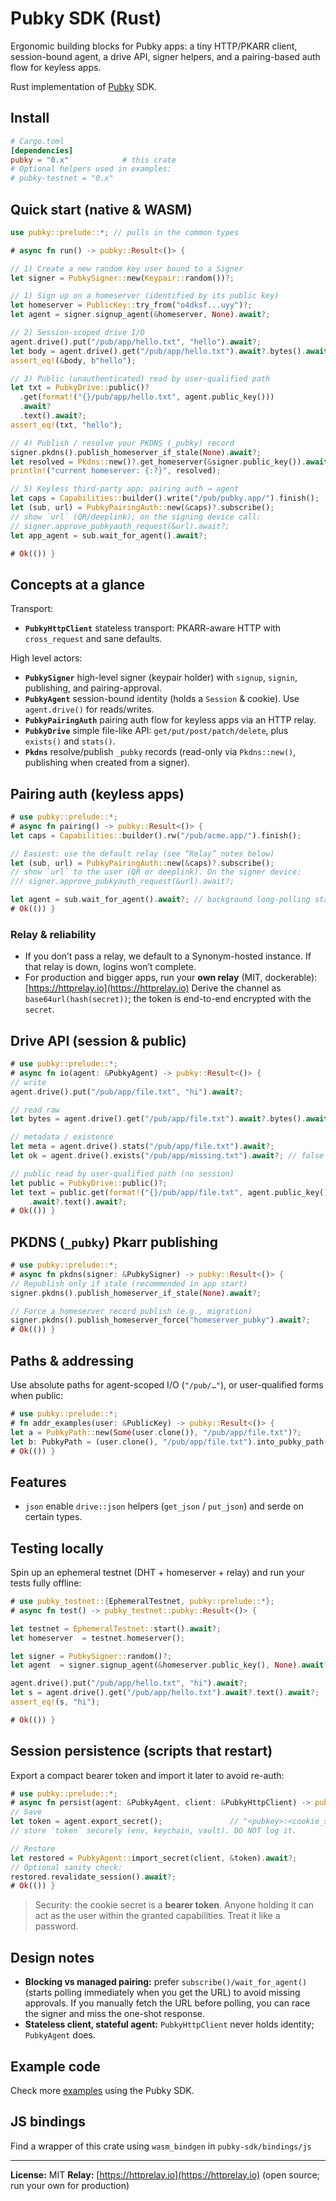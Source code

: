# Pubky SDK (Rust)

Ergonomic building blocks for Pubky apps: a tiny HTTP/PKARR client, session-bound agent, a drive API, signer helpers, and a pairing-based auth flow for keyless apps.

Rust implementation of [Pubky](https://github.com/pubky/pubky-core) SDK.

## Install

```toml
# Cargo.toml
[dependencies]
pubky = "0.x"            # this crate
# Optional helpers used in examples:
# pubky-testnet = "0.x"
```

## Quick start (native & WASM)

```rust no_run
use pubky::prelude::*; // pulls in the common types

# async fn run() -> pubky::Result<()> {

// 1) Create a new random key user bound to a Signer
let signer = PubkySigner::new(Keypair::random())?;

// 1) Sign up on a homeserver (identified by its public key)
let homeserver = PublicKey::try_from("o4dksf...uyy")?;
let agent = signer.signup_agent(&homeserver, None).await?;

// 2) Session-scoped drive I/O
agent.drive().put("/pub/app/hello.txt", "hello").await?;
let body = agent.drive().get("/pub/app/hello.txt").await?.bytes().await?;
assert_eq!(&body, b"hello");

// 3) Public (unauthenticated) read by user-qualified path
let txt = PubkyDrive::public()?
  .get(format!("{}/pub/app/hello.txt", agent.public_key()))
  .await?
  .text().await?;
assert_eq!(txt, "hello");

// 4) Publish / resolve your PKDNS (_pubky) record
signer.pkdns().publish_homeserver_if_stale(None).await?;
let resolved = Pkdns::new()?.get_homeserver(&signer.public_key()).await;
println!("current homeserver: {:?}", resolved);

// 5) Keyless third-party app: pairing auth → agent
let caps = Capabilities::builder().write("/pub/pubky.app/").finish();
let (sub, url) = PubkyPairingAuth::new(&caps)?.subscribe();
// show `url` (QR/deeplink); on the signing device call:
// signer.approve_pubkyauth_request(&url).await?;
let app_agent = sub.wait_for_agent().await?;

# Ok(()) }
```

## Concepts at a glance

Transport:

- **`PubkyHttpClient`** stateless transport: PKARR-aware HTTP with `cross_request` and sane defaults.

High level actors:

- **`PubkySigner`** high-level signer (keypair holder) with `signup`, `signin`, publishing, and pairing-approval.
- **`PubkyAgent`** session-bound identity (holds a `Session` & cookie). Use `agent.drive()` for reads/writes.
- **`PubkyPairingAuth`** pairing auth flow for keyless apps via an HTTP relay.
- **`PubkyDrive`** simple file-like API: `get/put/post/patch/delete`, plus `exists()` and `stats()`.
- **`Pkdns`** resolve/publish `_pubky` records (read-only via `Pkdns::new()`, publishing when created from a signer).

## Pairing auth (keyless apps)

```rust no_run
# use pubky::prelude::*;
# async fn pairing() -> pubky::Result<()> {
let caps = Capabilities::builder().rw("/pub/acme.app/").finish();

// Easiest: use the default relay (see “Relay” notes below)
let (sub, url) = PubkyPairingAuth::new(&caps)?.subscribe();
// show `url` to the user (QR or deeplink). On the signer device:
/// signer.approve_pubkyauth_request(&url).await?;

let agent = sub.wait_for_agent().await?; // background long-polling started by `subscribe`
# Ok(()) }
```

### Relay & reliability

- If you don’t pass a relay, we default to a Synonym-hosted instance. If that relay is down, logins won’t complete.
- For production and bigger apps, run your **own relay** (MIT, dockerable): [https://httprelay.io](https://httprelay.io)
  Derive the channel as `base64url(hash(secret))`; the token is end-to-end encrypted with the `secret`.

## Drive API (session & public)

```rust no_run
# use pubky::prelude::*;
# async fn io(agent: &PubkyAgent) -> pubky::Result<()> {
// write
agent.drive().put("/pub/app/file.txt", "hi").await?;

// read raw
let bytes = agent.drive().get("/pub/app/file.txt").await?.bytes().await?;

// metadata / existence
let meta = agent.drive().stats("/pub/app/file.txt").await?;
let ok = agent.drive().exists("/pub/app/missing.txt").await?; // false

// public read by user-qualified path (no session)
let public = PubkyDrive::public()?;
let text = public.get(format!("{}/pub/app/file.txt", agent.public_key()))
    .await?.text().await?;
# Ok(()) }
```

## PKDNS (`_pubky`) Pkarr publishing

```rust no_run
# use pubky::prelude::*;
# async fn pkdns(signer: &PubkySigner) -> pubky::Result<()> {
// Republish only if stale (recommended in app start)
signer.pkdns().publish_homeserver_if_stale(None).await?;

// Force a homeserver record publish (e.g., migration)
signer.pkdns().publish_homeserver_force("homeserver_pubky").await?;
# Ok(()) }
```

## Paths & addressing

Use absolute paths for agent-scoped I/O (`"/pub/…"`), or user-qualified forms when public:

```rust no_run
# use pubky::prelude::*;
# fn addr_examples(user: &PublicKey) -> pubky::Result<()> {
let a = PubkyPath::new(Some(user.clone()), "/pub/app/file.txt")?;
let b: PubkyPath = (user.clone(), "/pub/app/file.txt").into_pubky_path()?;
# Ok(()) }
```

## Features

- `json` enable `drive::json` helpers (`get_json` / `put_json`) and serde on certain types.

## Testing locally

Spin up an ephemeral testnet (DHT + homeserver + relay) and run your tests fully offline:

```rust
# use pubky_testnet::{EphemeralTestnet, pubky::prelude::*};
# async fn test() -> pubky_testnet::pubky::Result<()> {

let testnet = EphemeralTestnet::start().await?;
let homeserver  = testnet.homeserver();

let signer = PubkySigner::random()?;
let agent  = signer.signup_agent(&homeserver.public_key(), None).await?;

agent.drive().put("/pub/app/hello.txt", "hi").await?;
let s = agent.drive().get("/pub/app/hello.txt").await?.text().await?;
assert_eq!(s, "hi");

# Ok(()) }
```

## Session persistence (scripts that restart)

Export a compact bearer token and import it later to avoid re-auth:

```rust no_run
# use pubky::prelude::*;
# async fn persist(agent: &PubkyAgent, client: &PubkyHttpClient) -> pubky::Result<()> {
// Save
let token = agent.export_secret();               // "<pubkey>:<cookie_secret>"
// store `token` securely (env, keychain, vault). DO NOT log it.

// Restore
let restored = PubkyAgent::import_secret(client, &token).await?;
// Optional sanity check:
restored.revalidate_session().await?;
# Ok(()) }
```

> Security: the cookie secret is a **bearer token**. Anyone holding it can act as the user within the granted capabilities. Treat it like a password.

## Design notes

- **Blocking vs managed pairing:** prefer `subscribe()/wait_for_agent()` (starts polling immediately when you get the URL) to avoid missing approvals. If you manually fetch the URL before polling, you can race the signer and miss the one-shot response.
- **Stateless client, stateful agent:** `PubkyHttpClient` never holds identity; `PubkyAgent` does.

## Example code

Check more [examples](https://github.com/pubky/pubky-core/tree/main/examples) using the Pubky SDK.

## JS bindings

Find a wrapper of this crate using `wasm_bindgen` in `pubky-sdk/bindings/js`

---

**License:** MIT
**Relay:** [https://httprelay.io](https://httprelay.io) (open source; run your own for production)
